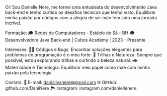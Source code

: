 Oi! Sou Danielle Nere, me tornei uma entusiasta do desenvolvimento Java back-end e tenho curtido os desafios técnicos que tenho visto.
Equilibrar minha paixão por códigos com a alegria de ser mãe tem sido uma jornada incrível.

Formação:
🎓 Redes de Computadores - Estácio de Sá - BH
🎓 Desenvolvedora Java Back-end | Cubos Academy | 2023 - Presente

Interesses:
👩‍💻 Códigos e Bugs: Encontrar soluções elegantes para problemas de programação é o meu forte.
🌄 Trilhas e Natureza: Sempre que possível, estou explorando trilhas e curtindo a beleza natural.
👪 Maternidade e Tecnologia: Equilibrar meu papel como mãe com minha paixão pela tecnologia.

Contato:
📧 E-mail: danisilvanere@gmail.com
🌐 GitHub: github.com/DaniNere
🏞️ Instagram: instagram.com/daniellenere
